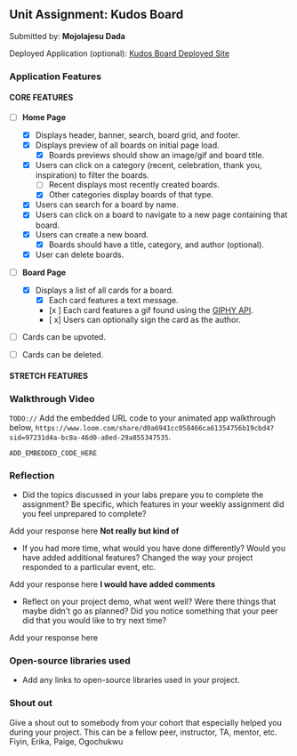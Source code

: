 ## Unit Assignment: Kudos Board

Submitted by: **Mojolajesu Dada**

Deployed Application (optional): [Kudos Board Deployed Site](ADD_LINK_HERE)

### Application Features

#### CORE FEATURES

- [ ] **Home Page**
  - [x] Displays header, banner, search, board grid, and footer.
  - [x] Displays preview of all boards on initial page load.
    - [x] Boards previews should show an image/gif and board title.
  - [x] Users can click on a category (recent, celebration, thank you, inspiration) to filter the boards.
    - [ ] Recent displays most recently created boards.
    - [x] Other categories display boards of that type.
  - [x] Users can search for a board by name.
  - [x] Users can click on a board to navigate to a new page containing that board.
  - [x] Users can create a new board.
    - [x] Boards should have a title, category, and author (optional).
  - [x] User can delete boards.

- [ ] **Board Page**
  - [x] Displays a list of all cards for a board.
    -  [x] Each card features a text message.
    -  [x ] Each card features a gif found using the [GIPHY API](https://developers.giphy.com/docs/api/).
    -  [ x] Users can optionally sign the card as the author.
-   [ ] Cards can be upvoted.
-   [ ] Cards can be deleted.


#### STRETCH FEATURES



### Walkthrough Video

`TODO://` Add the embedded URL code to your animated app walkthrough below, `https://www.loom.com/share/d0a6941cc058466ca61354756b19cbd4?sid=97231d4a-bc8a-46d0-a8ed-29a855347535`.

`ADD_EMBEDDED_CODE_HERE`

### Reflection

* Did the topics discussed in your labs prepare you to complete the assignment? Be specific, which features in your weekly assignment did you feel unprepared to complete?

Add your response here
**Not really but kind of**
* If you had more time, what would you have done differently? Would you have added additional features? Changed the way your project responded to a particular event, etc.

Add your response here
**I would have added comments**

* Reflect on your project demo, what went well? Were there things that maybe didn't go as planned? Did you notice something that your peer did that you would like to try next time?

Add your response here

### Open-source libraries used

- Add any links to open-source libraries used in your project.

### Shout out

Give a shout out to somebody from your cohort that especially helped you during your project. This can be a fellow peer, instructor, TA, mentor, etc.
Fiyin, Erika, Paige, Ogochukwu